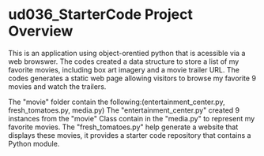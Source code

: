 # ud036_StarterCode Project Overview

This is an application using object-orentied python that is acessible via a web browswer.
The codes created a data structure to store a list of my favorite movies, including box art imagery and a movie trailer URL. The codes generates a static web page allowing visitors to browse my favorite 9 movies and watch the trailers.

The "movie" folder contain the following:(entertainment_center.py, fresh_tomatoes.py, media.py)
The "entertainment_center.py" created 9 instances from the "movie" Class contain in the "media.py" to represent my favorite movies. 
The "fresh_tomatoes.py" help generate a website that displays these movies, it provides a starter code repository that contains a Python module. 


